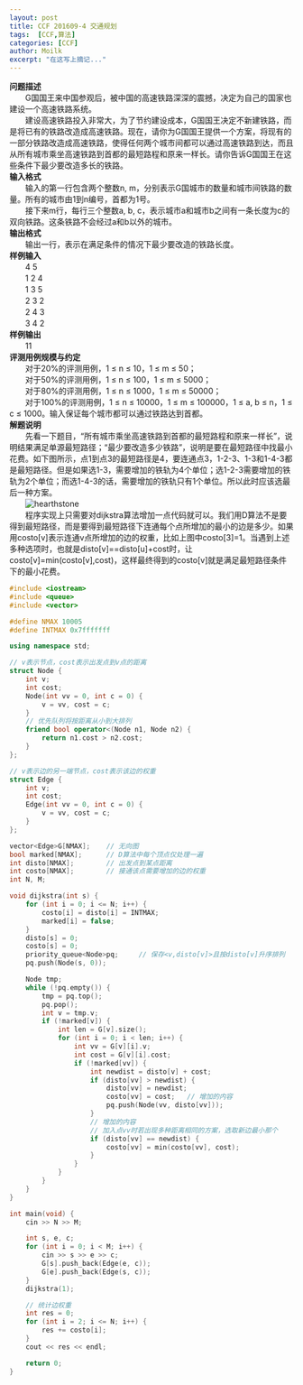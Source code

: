 ```yaml
---
layout: post
title: CCF 201609-4 交通规划
tags:  [CCF,算法]
categories: [CCF]
author: Moilk
excerpt: "在这写上摘记..."
---
```


**问题描述**  
　　G国国王来中国参观后，被中国的高速铁路深深的震撼，决定为自己的国家也建设一个高速铁路系统。  
　　建设高速铁路投入非常大，为了节约建设成本，G国国王决定不新建铁路，而是将已有的铁路改造成高速铁路。现在，请你为G国国王提供一个方案，将现有的一部分铁路改造成高速铁路，使得任何两个城市间都可以通过高速铁路到达，而且从所有城市乘坐高速铁路到首都的最短路程和原来一样长。请你告诉G国国王在这些条件下最少要改造多长的铁路。  
**输入格式**  
　　输入的第一行包含两个整数n, m，分别表示G国城市的数量和城市间铁路的数量。所有的城市由1到n编号，首都为1号。  
　　接下来m行，每行三个整数a, b, c，表示城市a和城市b之间有一条长度为c的双向铁路。这条铁路不会经过a和b以外的城市。  
**输出格式**  
　　输出一行，表示在满足条件的情况下最少要改造的铁路长度。  
**样例输入**  
　　4 5  
　　1 2 4  
　　1 3 5  
　　2 3 2  
　　2 4 3  
　　3 4 2  
**样例输出**  
　　11  
**评测用例规模与约定**  
　　对于20%的评测用例，1 ≤ n ≤ 10，1 ≤ m ≤ 50；  
　　对于50%的评测用例，1 ≤ n ≤ 100，1 ≤ m ≤ 5000；  
　　对于80%的评测用例，1 ≤ n ≤ 1000，1 ≤ m ≤ 50000；  
　　对于100%的评测用例，1 ≤ n ≤ 10000，1 ≤ m ≤ 100000，1 ≤ a, b ≤ n，1 ≤ c ≤ 1000。输入保证每个城市都可以通过铁路达到首都。  
**解题说明**  
　　先看一下题目，“所有城市乘坐高速铁路到首都的最短路程和原来一样长”，说明结果满足单源最短路径；“最少要改造多少铁路”，说明是要在最短路径中找最小花费。如下图所示，点1到点3的最短路径是4，要连通点3，1-2-3、1-3和1-4-3都是最短路径。但是如果选1-3，需要增加的铁轨为4个单位；选1-2-3需要增加的铁轨为2个单位；而选1-4-3的话，需要增加的铁轨只有1个单位。所以此时应该选最后一种方案。  
　　![hearthstone]({{site.baseurl}}/assets/images/ccf/eg1.png)  
　　程序实现上只需要对dijkstra算法增加一点代码就可以。我们用D算法不是要得到最短路径，而是要得到最短路径下连通每个点所增加的最小的边是多少。如果用costo[v]表示连通v点所增加的边的权重，比如上图中costo[3]=1。当遇到上述多种选项时，也就是disto[v]==disto[u]+cost时，让costo[v]=min(costo[v],cost)，这样最终得到的costo[v]就是满足最短路径条件下的最小花费。  

```cpp
#include <iostream>
#include <queue>
#include <vector>

#define NMAX 10005
#define INTMAX 0x7fffffff

using namespace std;

// v表示节点，cost表示出发点到v点的距离
struct Node {
    int v;
    int cost;
    Node(int vv = 0, int c = 0) {
        v = vv, cost = c;
    }
    // 优先队列将按距离从小到大排列
    friend bool operator<(Node n1, Node n2) {
        return n1.cost > n2.cost;
    }
};

// v表示边的另一端节点，cost表示该边的权重
struct Edge {
    int v;
    int cost;
    Edge(int vv = 0, int c = 0) {
        v = vv, cost = c;
    }
};

vector<Edge>G[NMAX];    // 无向图
bool marked[NMAX];      // D算法中每个顶点仅处理一遍
int disto[NMAX];        // 出发点到某点距离
int costo[NMAX];        // 接通该点需要增加的边的权重
int N, M;

void dijkstra(int s) {
    for (int i = 0; i <= N; i++) {
        costo[i] = disto[i] = INTMAX;
        marked[i] = false;
    }
    disto[s] = 0;
    costo[s] = 0;
    priority_queue<Node>pq;     // 保存<v,disto[v]>且按disto[v]升序排列
    pq.push(Node(s, 0));

    Node tmp;
    while (!pq.empty()) {
        tmp = pq.top();
        pq.pop();
        int v = tmp.v;
        if (!marked[v]) {
            int len = G[v].size();
            for (int i = 0; i < len; i++) {
                int vv = G[v][i].v;
                int cost = G[v][i].cost;
                if (!marked[vv]) {
                    int newdist = disto[v] + cost;
                    if (disto[vv] > newdist) {
                        disto[vv] = newdist;
                        costo[vv] = cost;   // 增加的内容
                        pq.push(Node(vv, disto[vv]));
                    }
                    // 增加的内容
                    // 加入点vv时若出现多种距离相同的方案，选取新边最小那个
                    if (disto[vv] == newdist) {
                        costo[vv] = min(costo[vv], cost);
                    }
                }
            }
        }
    }
}

int main(void) {
    cin >> N >> M;

    int s, e, c;
    for (int i = 0; i < M; i++) {
        cin >> s >> e >> c;
        G[s].push_back(Edge(e, c));
        G[e].push_back(Edge(s, c));
    }
    dijkstra(1);

    // 统计边权重
    int res = 0;
    for (int i = 2; i <= N; i++) {
        res += costo[i];
    }
    cout << res << endl;

    return 0;
}
```